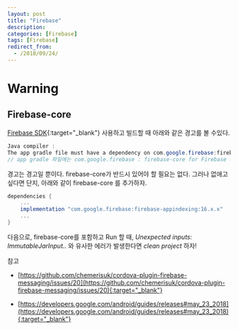 ```yaml
---
layout: post
title: "Firebase"
description: 
categories: [Firebase]
tags: [Firebase]
redirect_from:
  - /2018/09/24/
---
```


# Warning

## Firebase-core

[Firebase SDK](https://firebase.google.com/support/release-notes/android?hl=ko){:target="_blank"} 사용하고 빌드할 때 아래와 같은 경고를 볼 수있다. 

```java
Java compiler : 
The app gradle file must have a dependency on com.google.firebase:firebase-core for Firebase services to work as intended.
// app gradle 파일에는 com.google.firebase : firebase-core for Firebase 서비스가 의도 한대로 작동하도록해야합니다.
```

경고는 경고일 뿐이다. firebase-core가 반드시 있어야 할 필요는 없다. 그러나 없애고 싶다면 단지, 아래와 같이 firebase-core	를 추가하자.

```groovy
dependencies {
    ...
	implementation "com.google.firebase:firebase-appindexing:16.x.x"    
    ...
}
```

다음으로, firebase-core를 포함하고 Run 할 때, *Unexpected inputs: ImmutableJarInput..* 와 유사한 에러가 발생한다면 *clean project* 하자!

참고 

* [https://github.com/chemerisuk/cordova-plugin-firebase-messaging/issues/20](https://github.com/chemerisuk/cordova-plugin-firebase-messaging/issues/20){:target="_blank"}

* [https://developers.google.com/android/guides/releases#may_23_2018](https://developers.google.com/android/guides/releases#may_23_2018){:target="_blank"}